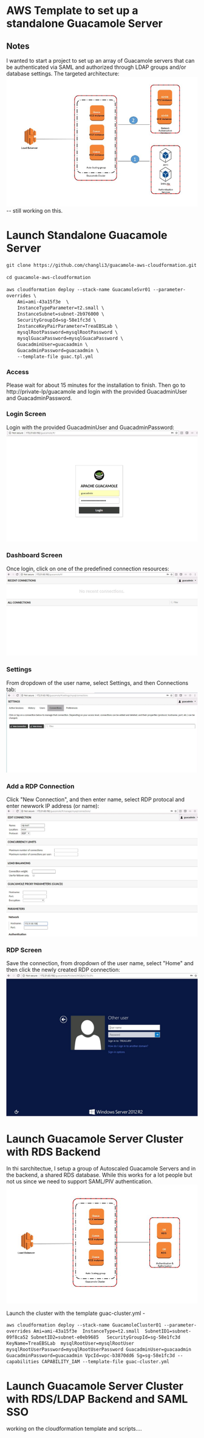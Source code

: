 # AWS Template to set up a standalone Guacamole Server

## Notes

I wanted to start a project to set up an array of Guacamole servers that can be authenticated via SAML and authorized through LDAP groups and/or database settings. The targeted architecture:
![targeted architecture](https://raw.githubusercontent.com/changli3/guacamole-aws-cloudformation/master/final.JPG "targeted architecture") -- still working on this.


# Launch Standalone Guacamole Server

```
git clone https://github.com/changli3/guacamole-aws-cloudformation.git

cd guacamole-aws-cloudformation

aws cloudformation deploy --stack-name GuacamoleSvr01 --parameter-overrides \
	Ami=ami-43a15f3e  \
    InstanceTypeParameter=t2.small \
    InstanceSubnet=subnet-2b976000 \
    SecurityGroupId=sg-58e1fc3d \
    InstanceKeyPairParameter=TreaEBSLab \
    mysqlRootPassword=mysqlRootPassword \
    mysqlGuacaPassword=mysqlGuacaPassword \
    GuacadminUser=guacaadmin \
    GuacadminPassword=guacaadmin \
    --template-file guac.tpl.yml
```

### Access
Please wait for about 15 minutes for the installation to finish. Then go to http://private-Ip/guacamole and login with the provided GuacadminUser and GuacadminPassword.

### Login Screen
Login with the provided GuacadminUser and GuacadminPassword:
![Login Screen](https://raw.githubusercontent.com/changli3/guacamole-aws-cloudformation/master/login.JPG "Login Screen")

### Dashboard Screen
Once login, click on one of the predefined connection resources:
![Dashboard Screen](https://raw.githubusercontent.com/changli3/guacamole-aws-cloudformation/master/dashbd.JPG "Dashboard Screen")

### Settings
From dropdown of the user name, select Settings, and then Connections tab:
![Settings Screen](https://raw.githubusercontent.com/changli3/guacamole-aws-cloudformation/master/settings.JPG "Settings Screen")

### Add a RDP Connection
Click "New Connection", and then enter name, select RDP protocal and enter newwork IP address (or name):
![New Screen](https://raw.githubusercontent.com/changli3/guacamole-aws-cloudformation/master/rdpconfig.JPG "New Screen")

### RDP Screen
Save the connection, from dropdown of the user name, select "Home" and then click the newly created RDP connection:
![RDP Screen](https://raw.githubusercontent.com/changli3/guacamole-aws-cloudformation/master/rdp.JPG "RDP Screen")

# Launch Guacamole Server Cluster with RDS Backend

In thi sarchitectue, I setup a group of Autoscaled Guacamole Servers and in the backend, a shared RDS database. While this works for a lot people but not us since we need to support SAML/PIV authentication.
![Guacamole Cluster](https://raw.githubusercontent.com/changli3/guacamole-aws-cloudformation/master/cluster.JPG "Guacamole Cluster")

Launch the cluster with the template guac-cluster.yml -

```
aws cloudformation deploy --stack-name GuacamoleCluster01 --parameter-overrides Ami=ami-43a15f3e  InstanceType=t2.small  SubnetID1=subnet-09f8ca52 SubnetID2=subnet-e0eb9685   SecurityGroupId=sg-58e1fc3d  KeyName=TreaEBSLab  mysqlRootUser=mysqlRootUser  mysqlRootUserPassword=mysqlRootUserPassword GuacadminUser=guacaadmin  GuacadminPassword=guacaadmin VpcId=vpc-b3870dd6 Sg=sg-58e1fc3d --capabilities CAPABILITY_IAM --template-file guac-cluster.yml
```

# Launch Guacamole Server Cluster with RDS/LDAP Backend and SAML SSO
working on the cloudformation template and scripts....